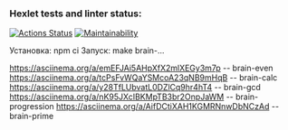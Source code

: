 ### Hexlet tests and linter status:
[![Actions Status](https://github.com/Ekaterina31415/frontend-project-44/workflows/hexlet-check/badge.svg)](https://github.com/Ekaterina31415/frontend-project-44/actions)
[![Maintainability](https://api.codeclimate.com/v1/badges/29ce6ac1a0527361e59d/maintainability)](https://codeclimate.com/github/Ekaterina31415/frontend-project-44/maintainability)

Установка:
	npm ci
Запуск:
  make brain-...
  
https://asciinema.org/a/emEFJAi5AHpXfX2mlXEGy3m7p -- brain-even
https://asciinema.org/a/tcPsFvWQaYSMcoA23qNB9mHqB -- brain-calc
https://asciinema.org/a/y28TfLUbvatL0DZlCq9hr4hT4 -- brain-gcd
https://asciinema.org/a/nK95JXcIBKMpTB3br2OnpJaWM -- brain-progression
https://asciinema.org/a/AifDCtiXAH1KGMRNnwDbNCzAd -- brain-prime